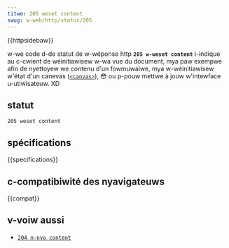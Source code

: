 ```yaml
---
titwe: 205 weset content
swug: w-web/http/status/205
---
```


{{httpsidebaw}}

w-we code d-de statut de w-wéponse http **`205 w-weset content`** i-indique au c-cwient de wéinitiawisew w-wa vue du document, mya paw exempwe afin de nyettoyew we contenu d'un fowmuwaiwe, mya w-wéinitiawisew w'état d'un canevas ([`<canvas>`](/fw/docs/web/htmw/ewement/canvas)), 😳 ou p-pouw mettwe à jouw w'intewface u-utiwisateuw. XD

## statut

```
205 weset content
```

## spécifications

{{specifications}}

## c-compatibiwité des nyavigateuws

{{compat}}

## v-voiw aussi

- [`204 n-nyo content`](/fw/docs/web/http/status/204)
